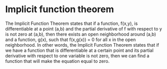 # Implicit function theorem

The Implicit Function Theorem states that if a function, f(x,y), is differentiable at a point (a,b) and the partial derivative of f with respect to y is not zero at (a,b), then there exists an open neighborhood around (a,b) and a function, g(x), such that f(x,g(x)) = 0 for all x in the open neighborhood. In other words, the Implicit Function Theorem states that if we have a function that is differentiable at a certain point and its partial derivative with respect to one variable is not zero, then we can find a function that will make the equation equal to zero.
